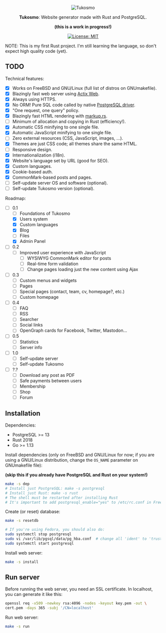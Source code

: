 <div align="center">

![Tukosmo](./static/faviconadmin/favicon-96x96.png)

**Tukosmo**: Website generator made with Rust and PostgreSQL.

**(this is a work in progress!)**

[![License: MIT](
https://img.shields.io/badge/License-MIT-blue.svg)](
https://github.com/lajtomekadimon/tukosmo/blob/main/LICENSE)

</div>

NOTE: This is my first Rust project. I'm still learning the language, so
don't expect high quality code (yet).

## TODO

Technical features:

- [x] Works on FreeBSD and GNU/Linux (full list of distros on GNUmakefile).
- [x] Blazingly fast web server using [Actix Web](
https://github.com/actix/actix-web).
- [x] Always using HTTPS.
- [x] No ORM! Pure SQL code called by native [PostgreSQL driver](
https://github.com/sfackler/rust-postgres).
- [x] "One request, one query" policy.
- [x] Blazingly fast HTML rendering with [markup.rs](
https://github.com/utkarshkukreti/markup.rs).
- [ ] Minimum of allocation and copying in Rust (efficiency!).
- [x] Automatic CSS minifying to one single file.
- [x] Automatic JavaScript minifying to one single file.
- [ ] Zero external resources (CSS, JavaScript, images, ...).
- [x] Themes are just CSS code; all themes share the same HTML.
- [ ] Responsive design.
- [x] Internationalization (i18n).
- [x] Website's language set by URL (good for SEO).
- [x] Custom languages.
- [x] Cookie-based auth.
- [x] CommonMark-based posts and pages.
- [ ] Self-update server OS and software (optional).
- [ ] Self-update Tukosmo version (optional).

Roadmap:

- [ ] 0.1
    - [ ] Foundations of Tukosmo
    - [x] Users system
    - [x] Custom languages
    - [x] Blog
    - [ ] Files
    - [x] Admin Panel
- [ ] 0.2
    - [ ] Improved user experience with JavaScript
        - [ ] WYSIWYG CommonMark editor for posts
        - [ ] Real-time form validation
        - [ ] Change pages loading just the new content using Ajax
- [ ] 0.3
    - [ ] Custom menus and widgets
    - [ ] Pages
    - [ ] Special pages (contact, team, cv, homepage?, etc.)
    - [ ] Custom homepage
- [ ] 0.4
    - [ ] FAQ
    - [ ] RSS
    - [ ] Searcher
    - [ ] Social links
    - [ ] OpenGraph cards for Facebook, Twitter, Mastodon...
- [ ] 0.5
    - [ ] Statistics
    - [ ] Server info
- [ ] 1.0
    - [ ] Self-update server
    - [ ] Self-update Tukosmo
- [ ] ?.?
    - [ ] Download any post as PDF
    - [ ] Safe payments between users
    - [ ] Membership
    - [ ] Shop
    - [ ] Forum

## Installation

Dependencies:

- PostgreSQL >= 13
- Rust 2018
- Go >= 1.13

Install dependencies (only on FreeBSD and GNU/Linux for now; if you are using
a GNU/Linux distribution, change the `OS_NAME` parameter on GNUmakefile file):

**(skip this if you already have PostgreSQL and Rust on your system!)**

```sh
make -s dep
# Install just PostgreSQL: make -s postgresql
# Install just Rust: make -s rust
# The shell must be restarted after installing Rust
# It's important to add postgresql_enable="yes" to /etc/rc.conf in FreeBSD
```

Create (or reset) database:

```sh
make -s resetdb

# If you're using Fedora, you should also do:
sudo systemctl stop postgresql
sudo vi /var/lib/pgsql/data/pg_hba.conf  # change all 'ident' to 'trust'
sudo systemctl start postgresql
```

Install web server:

```sh
make -s install
```

## Run server

Before running the web server, you need an SSL certificate. In localhost, you
can generate it like this:

```sh
openssl req -x509 -newkey rsa:4096 -nodes -keyout key.pem -out \
cert.pem -days 365 -subj '/CN=localhost'
```

Run web server:

```sh
make -s run
```
